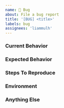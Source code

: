 ```yaml
---
name: 🐞 Bug
about: File a bug report
title: '[BUG] <title>'
labels: bug
assignees: 'liammulh'
---
```


<!--
Note: Please search to see if an issue already exists for the bug you encountered.
-->

### Current Behavior

<!-- A concise description of what you're experiencing. -->

### Expected Behavior

<!-- A concise description of what you expected to happen. -->

### Steps To Reproduce

<!--
Example: steps to reproduce the behavior:
1. In this environment...
1. With this config...
1. Run '...'
1. See error...
-->

### Environment

<!--
Example:
- OS: Windows 11
- Browser: Chrome 136
-->

### Anything Else

<!--
Error messages? Screenshots?
-->
